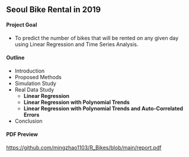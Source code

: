 ## Seoul Bike Rental in 2019

#### Project Goal 

- To predict the number of bikes that will be rented on any given day using Linear Regression and Time Series Analysis.

#### Outline

- Introduction
- Proposed Methods
- Simulation Study
- Real Data Study
  - **Linear Regression**
  - **Linear Regression with Polynomial Trends**
  - **Linear Regression with Polynomial Trends and Auto-Correlated Errors**
- Conclusion  

#### PDF Preview

https://github.com/mingzhao1103/R_Bikes/blob/main/report.pdf
